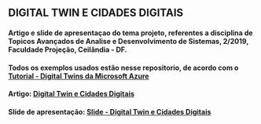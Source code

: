 ## DIGITAL TWIN E CIDADES DIGITAIS
#### Artigo e slide de apresentaçao do tema projeto, referentes a disciplina de Topicos Avançados de Analise e Desenvolvimento de Sistemas, 2/2019, Faculdade Projeção, Ceilândia - DF.

#### Todos os exemplos usados estão nesse repositorio, de acordo com o [Tutorial - Digital Twins da Microsoft Azure](https://docs.microsoft.com/pt-br/azure/digital-twins/)

#### Artigo: [Digital Twin e Cidades Digitais](https://github.com/luizfpinheiro/digital-twins-samples-csharp/blob/master/T%C3%B3picos%20Avan%C3%A7ados%20-%20TADS/DigitalTwins-ProjetoTA.pdf)

#### Slide de apresentação: [Slide - Digital Twin e Cidades Digitais](https://github.com/luizfpinheiro/digital-twins-samples-csharp/blob/master/T%C3%B3picos%20Avan%C3%A7ados%20-%20TADS/Slide%20-%20Apresenta%C3%A7%C3%A3o.pptx)